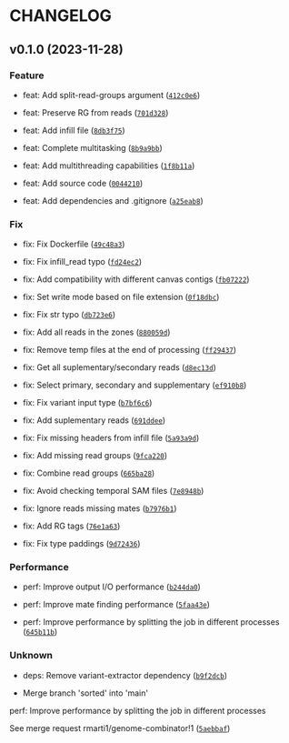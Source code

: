 # CHANGELOG



## v0.1.0 (2023-11-28)

### Feature

* feat: Add split-read-groups argument ([`412c0e6`](https://github.com/Computational-Genomics-BSC/GenomeMosaicMaker/commit/412c0e664b6fcd2147b8c509b75c889a2e799141))

* feat: Preserve RG from reads ([`701d328`](https://github.com/Computational-Genomics-BSC/GenomeMosaicMaker/commit/701d328a052ee493881993c0d4a9ed3d787ac247))

* feat: Add infill file ([`8db3f75`](https://github.com/Computational-Genomics-BSC/GenomeMosaicMaker/commit/8db3f75f96d2913f4a5ba24c42ef7b8dff59fad4))

* feat: Complete multitasking ([`8b9a9bb`](https://github.com/Computational-Genomics-BSC/GenomeMosaicMaker/commit/8b9a9bb7e56a791ec1b8d80b7db2ce42efd94568))

* feat: Add multithreading capabilities ([`1f8b11a`](https://github.com/Computational-Genomics-BSC/GenomeMosaicMaker/commit/1f8b11a76ca26bed86a4346193989c24d388ee68))

* feat: Add source code ([`0044210`](https://github.com/Computational-Genomics-BSC/GenomeMosaicMaker/commit/004421094844d00e9fc6309ba54b691c57372e0a))

* feat: Add dependencies and .gitignore ([`a25eab8`](https://github.com/Computational-Genomics-BSC/GenomeMosaicMaker/commit/a25eab810f1ded8e711f89a1e447105e7b0b588f))

### Fix

* fix: Fix Dockerfile ([`49c48a3`](https://github.com/Computational-Genomics-BSC/GenomeMosaicMaker/commit/49c48a3a24cd7ac4fa3a9fa3a67fc3c42ca03d01))

* fix: Fix infill_read typo ([`fd24ec2`](https://github.com/Computational-Genomics-BSC/GenomeMosaicMaker/commit/fd24ec2177761fe309d82561496df8f48e3182a0))

* fix: Add compatibility with different canvas contigs ([`fb07222`](https://github.com/Computational-Genomics-BSC/GenomeMosaicMaker/commit/fb07222f6b0f89c663bd1830fadb4fb5ba2b65b8))

* fix: Set write mode based on file extension ([`0f18dbc`](https://github.com/Computational-Genomics-BSC/GenomeMosaicMaker/commit/0f18dbcd57de92afe9d33683518bef741687e038))

* fix: Fix str typo ([`db723e6`](https://github.com/Computational-Genomics-BSC/GenomeMosaicMaker/commit/db723e6ba2d5abc0daf74be7e3e9a71c4792ad24))

* fix: Add all reads in the zones ([`880059d`](https://github.com/Computational-Genomics-BSC/GenomeMosaicMaker/commit/880059dddc54d13484c84c080bc98910edae78b0))

* fix: Remove temp files at the end of processing ([`ff29437`](https://github.com/Computational-Genomics-BSC/GenomeMosaicMaker/commit/ff29437da27a1ff8d049c1bda1a73d40550c0f67))

* fix: Get all suplementary/secondary reads ([`d8ec13d`](https://github.com/Computational-Genomics-BSC/GenomeMosaicMaker/commit/d8ec13d9fa79f14eb3ce9fbfcd94edd9c0a29361))

* fix: Select primary, secondary and supplementary ([`ef910b8`](https://github.com/Computational-Genomics-BSC/GenomeMosaicMaker/commit/ef910b87359ba5f2a4e6f9243c6239a215bd75de))

* fix: Fix variant input type ([`b7bf6c6`](https://github.com/Computational-Genomics-BSC/GenomeMosaicMaker/commit/b7bf6c61298a99f806b000bb08d511c2d39a6285))

* fix: Add suplementary reads ([`691ddee`](https://github.com/Computational-Genomics-BSC/GenomeMosaicMaker/commit/691ddee283337c04d2bbb241a8ee20c7e6bb54d2))

* fix: Fix missing headers from infill file ([`5a93a9d`](https://github.com/Computational-Genomics-BSC/GenomeMosaicMaker/commit/5a93a9df332ea3938385fbe23e36da76c2303faa))

* fix: Add missing read groups ([`9fca220`](https://github.com/Computational-Genomics-BSC/GenomeMosaicMaker/commit/9fca220b7b6abb014eaf6a0b139c8c8ecbf3d2dc))

* fix: Combine read groups ([`665ba28`](https://github.com/Computational-Genomics-BSC/GenomeMosaicMaker/commit/665ba28f2c7c8c4779f4ab4bf43bb9628376d0b1))

* fix: Avoid checking temporal SAM files ([`7e8948b`](https://github.com/Computational-Genomics-BSC/GenomeMosaicMaker/commit/7e8948ba30c1ce58f3ac3b041a88206e6f2206dd))

* fix: Ignore reads missing mates ([`b7976b1`](https://github.com/Computational-Genomics-BSC/GenomeMosaicMaker/commit/b7976b1878825453d05f4c1f4932c4922869271b))

* fix: Add RG tags ([`76e1a63`](https://github.com/Computational-Genomics-BSC/GenomeMosaicMaker/commit/76e1a63be541b057ac984d74f4556d7ae8daa3b7))

* fix: Fix type paddings ([`9d72436`](https://github.com/Computational-Genomics-BSC/GenomeMosaicMaker/commit/9d724366e899f1eb0f31f319f36f1cc8b81bd7be))

### Performance

* perf: Improve output I/O performance ([`b244da0`](https://github.com/Computational-Genomics-BSC/GenomeMosaicMaker/commit/b244da08f27f57c90e4dbb77d8012a5eb80e7060))

* perf: Improve mate finding performance ([`5faa43e`](https://github.com/Computational-Genomics-BSC/GenomeMosaicMaker/commit/5faa43e231633cf0aef39f932fcc859844dda2dc))

* perf: Improve performance by splitting the job in different processes ([`645b11b`](https://github.com/Computational-Genomics-BSC/GenomeMosaicMaker/commit/645b11b4927b2ea55c994f2cfbf5316d77d77880))

### Unknown

* deps: Remove variant-extractor dependency ([`b9f2dcb`](https://github.com/Computational-Genomics-BSC/GenomeMosaicMaker/commit/b9f2dcb620eac83c20130cd1bed275c30d9f0a2b))

* Merge branch &#39;sorted&#39; into &#39;main&#39;

perf: Improve performance by splitting the job in different processes

See merge request rmarti1/genome-combinator!1 ([`5aebbaf`](https://github.com/Computational-Genomics-BSC/GenomeMosaicMaker/commit/5aebbaf3aa3aa59a3991f7f7db44a0c6b06b008e))
